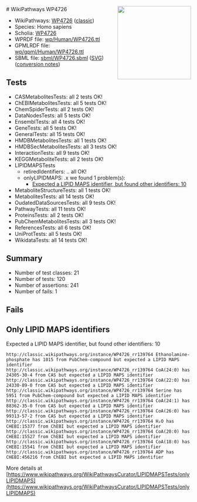<img style="float: right; width: 200px" src="https://upload.wikimedia.org/wikipedia/commons/thumb/8/83/Wplogo_with_text_500.png/640px-Wplogo_with_text_500.png" />
# WikiPathways WP4726

* WikiPathways: [WP4726](https://wikipathways.org/pathways/WP4726) ([classic](https://classic.wikipathways.org/instance/WP4726))
* Species: Homo sapiens
* Scholia: [WP4726](https://scholia.toolforge.org/wikipathways/WP4726)
* WPRDF file: [wp/Human/WP4726.ttl](../wp/Human/WP4726.ttl)
* GPMLRDF file: [wp/gpml/Human/WP4726.ttl](../wp/gpml/Human/WP4726.ttl)
* SBML file: [sbml/WP4726.sbml](../sbml/WP4726.sbml) ([SVG](../sbml/WP4726.svg)) ([conversion notes](../sbml/WP4726.txt))

## Tests
* CASMetabolitesTests: all 2 tests OK!
* ChEBIMetabolitesTests: all 5 tests OK!
* ChemSpiderTests: all 2 tests OK!
* DataNodesTests: all 5 tests OK!
* EnsemblTests: all 4 tests OK!
* GeneTests: all 5 tests OK!
* GeneralTests: all 15 tests OK!
* HMDBMetabolitesTests: all 1 tests OK!
* HMDBSecMetabolitesTests: all 3 tests OK!
* InteractionTests: all 9 tests OK!
* KEGGMetaboliteTests: all 2 tests OK!
* LIPIDMAPSTests
    * retiredIdentifiers: .. all OK!
    * onlyLIPIDMAPS: .x we found 1 problem(s):
        * [Expected a LIPID MAPS identifier, but found other identifiers: 10](#d0bfb678)
* MetaboliteStructureTests: all 1 tests OK!
* MetabolitesTests: all 14 tests OK!
* OudatedDataSourcesTests: all 9 tests OK!
* PathwayTests: all 11 tests OK!
* ProteinsTests: all 2 tests OK!
* PubChemMetabolitesTests: all 3 tests OK!
* ReferencesTests: all 6 tests OK!
* UniProtTests: all 5 tests OK!
* WikidataTests: all 14 tests OK!


## Summary

* Number of test classes: 21
* Number of tests: 120
* Number of assertions: 241
* Number of fails: 1

## Fails

<a name="d0bfb678" />

## Only LIPID MAPS identifiers

Expected a LIPID MAPS identifier, but found other identifiers: 10
```
http://classic.wikipathways.org/instance/WP4726_rr139764 Ethanolamine-phosphate has 1015 from PubChem-compound but expected a LIPID MAPS identifier
http://classic.wikipathways.org/instance/WP4726_rr139764 CoA(24:0) has 24305-30-4 from CAS but expected a LIPID MAPS identifier
http://classic.wikipathways.org/instance/WP4726_rr139764 CoA(22:0) has 24330-89-0 from CAS but expected a LIPID MAPS identifier
http://classic.wikipathways.org/instance/WP4726_rr139764 Serine has 5951 from PubChem-compound but expected a LIPID MAPS identifier
http://classic.wikipathways.org/instance/WP4726_rr139764 CoA(24:1) has 88362-35-0 from CAS but expected a LIPID MAPS identifier
http://classic.wikipathways.org/instance/WP4726_rr139764 CoA(26:0) has 99313-57-2 from CAS but expected a LIPID MAPS identifier
http://classic.wikipathways.org/instance/WP4726_rr139764 H₂O has CHEBI:15377 from ChEBI but expected a LIPID MAPS identifier
http://classic.wikipathways.org/instance/WP4726_rr139764 CoA(20:0) has CHEBI:15527 from ChEBI but expected a LIPID MAPS identifier
http://classic.wikipathways.org/instance/WP4726_rr139764 CoA(18:0) has CHEBI:15541 from ChEBI but expected a LIPID MAPS identifier
http://classic.wikipathways.org/instance/WP4726_rr139764 ADP has CHEBI:456216 from ChEBI but expected a LIPID MAPS identifier
```

More details at [https://www.wikipathways.org/WikiPathwaysCurator/LIPIDMAPSTests/onlyLIPIDMAPS](https://www.wikipathways.org/WikiPathwaysCurator/LIPIDMAPSTests/onlyLIPIDMAPS)

